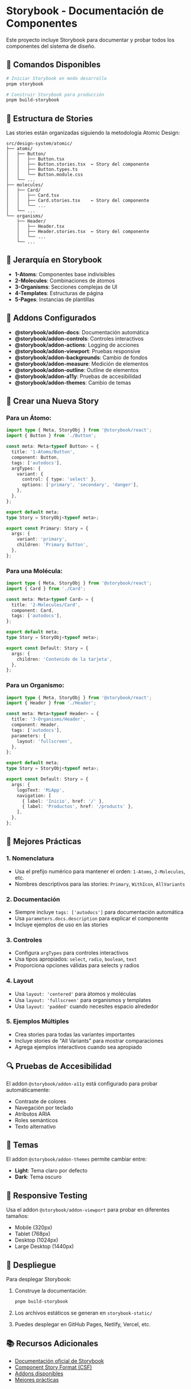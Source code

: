 # Storybook - Documentación de Componentes

Este proyecto incluye Storybook para documentar y probar todos los componentes del sistema de diseño.

## 🚀 Comandos Disponibles

```bash
# Iniciar Storybook en modo desarrollo
pnpm storybook

# Construir Storybook para producción
pnpm build-storybook
```

## 📁 Estructura de Stories

Las stories están organizadas siguiendo la metodología Atomic Design:

```
src/design-system/atomic/
├── atoms/
│   ├── Button/
│   │   ├── Button.tsx
│   │   ├── Button.stories.tsx  ← Story del componente
│   │   ├── Button.types.ts
│   │   └── Button.module.css
│   └── ...
├── molecules/
│   ├── Card/
│   │   ├── Card.tsx
│   │   ├── Card.stories.tsx    ← Story del componente
│   │   └── ...
│   └── ...
└── organisms/
    ├── Header/
    │   ├── Header.tsx
    │   ├── Header.stories.tsx  ← Story del componente
    │   └── ...
    └── ...
```

## 🎨 Jerarquía en Storybook

- **1-Atoms**: Componentes base indivisibles
- **2-Molecules**: Combinaciones de átomos
- **3-Organisms**: Secciones complejas de UI
- **4-Templates**: Estructuras de página
- **5-Pages**: Instancias de plantillas

## 🔧 Addons Configurados

- **@storybook/addon-docs**: Documentación automática
- **@storybook/addon-controls**: Controles interactivos
- **@storybook/addon-actions**: Logging de acciones
- **@storybook/addon-viewport**: Pruebas responsive
- **@storybook/addon-backgrounds**: Cambio de fondos
- **@storybook/addon-measure**: Medición de elementos
- **@storybook/addon-outline**: Outline de elementos
- **@storybook/addon-a11y**: Pruebas de accesibilidad
- **@storybook/addon-themes**: Cambio de temas

## 📝 Crear una Nueva Story

### Para un Átomo:

```typescript
import type { Meta, StoryObj } from '@storybook/react';
import { Button } from './Button';

const meta: Meta<typeof Button> = {
  title: '1-Atoms/Button',
  component: Button,
  tags: ['autodocs'],
  argTypes: {
    variant: {
      control: { type: 'select' },
      options: ['primary', 'secondary', 'danger'],
    },
  },
};

export default meta;
type Story = StoryObj<typeof meta>;

export const Primary: Story = {
  args: {
    variant: 'primary',
    children: 'Primary Button',
  },
};
```

### Para una Molécula:

```typescript
import type { Meta, StoryObj } from '@storybook/react';
import { Card } from './Card';

const meta: Meta<typeof Card> = {
  title: '2-Molecules/Card',
  component: Card,
  tags: ['autodocs'],
};

export default meta;
type Story = StoryObj<typeof meta>;

export const Default: Story = {
  args: {
    children: 'Contenido de la tarjeta',
  },
};
```

### Para un Organismo:

```typescript
import type { Meta, StoryObj } from '@storybook/react';
import { Header } from './Header';

const meta: Meta<typeof Header> = {
  title: '3-Organisms/Header',
  component: Header,
  tags: ['autodocs'],
  parameters: {
    layout: 'fullscreen',
  },
};

export default meta;
type Story = StoryObj<typeof meta>;

export const Default: Story = {
  args: {
    logoText: 'MiApp',
    navigation: [
      { label: 'Inicio', href: '/' },
      { label: 'Productos', href: '/products' },
    ],
  },
};
```

## 🎯 Mejores Prácticas

### 1. Nomenclatura
- Usa el prefijo numérico para mantener el orden: `1-Atoms`, `2-Molecules`, etc.
- Nombres descriptivos para las stories: `Primary`, `WithIcon`, `AllVariants`

### 2. Documentación
- Siempre incluye `tags: ['autodocs']` para documentación automática
- Usa `parameters.docs.description` para explicar el componente
- Incluye ejemplos de uso en las stories

### 3. Controles
- Configura `argTypes` para controles interactivos
- Usa tipos apropiados: `select`, `radio`, `boolean`, `text`
- Proporciona opciones válidas para selects y radios

### 4. Layout
- Usa `layout: 'centered'` para átomos y moléculas
- Usa `layout: 'fullscreen'` para organismos y templates
- Usa `layout: 'padded'` cuando necesites espacio alrededor

### 5. Ejemplos Múltiples
- Crea stories para todas las variantes importantes
- Incluye stories de "All Variants" para mostrar comparaciones
- Agrega ejemplos interactivos cuando sea apropiado

## 🔍 Pruebas de Accesibilidad

El addon `@storybook/addon-a11y` está configurado para probar automáticamente:

- Contraste de colores
- Navegación por teclado
- Atributos ARIA
- Roles semánticos
- Texto alternativo

## 🌙 Temas

El addon `@storybook/addon-themes` permite cambiar entre:

- **Light**: Tema claro por defecto
- **Dark**: Tema oscuro

## 📱 Responsive Testing

Usa el addon `@storybook/addon-viewport` para probar en diferentes tamaños:

- Mobile (320px)
- Tablet (768px)
- Desktop (1024px)
- Large Desktop (1440px)

## 🚀 Despliegue

Para desplegar Storybook:

1. Construye la documentación:
   ```bash
   pnpm build-storybook
   ```

2. Los archivos estáticos se generan en `storybook-static/`

3. Puedes desplegar en GitHub Pages, Netlify, Vercel, etc.

## 📚 Recursos Adicionales

- [Documentación oficial de Storybook](https://storybook.js.org/docs)
- [Component Story Format (CSF)](https://storybook.js.org/docs/api/csf)
- [Addons disponibles](https://storybook.js.org/addons)
- [Mejores prácticas](https://storybook.js.org/docs/best-practices)
